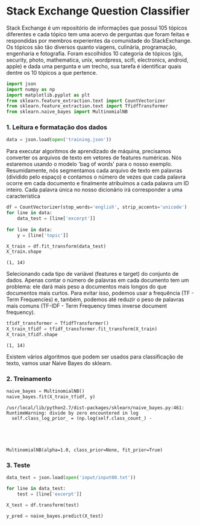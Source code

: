 
# Stack Exchange Question Classifier

Stack Exchange é um repositório de informações que possui 105 tópicos diferentes e cada tópico tem uma acervo de perguntas que foram feitas e respondidas por membros experientes da comunidade do StackExchange. Os tópicos são tão diversos quanto viagens, culinária, programação, engenharia e fotografia. Foram escolhidos 10 categoria de tópicos (gis, security, photo, mathematica, unix, wordpress, scifi, electronics, android, apple) e dada uma pergunta e um trecho, sua tarefa é identificar quais dentre os 10 tópicos a que pertence.


```python
import json
import numpy as np
import matplotlib.pyplot as plt
from sklearn.feature_extraction.text import CountVectorizer
from sklearn.feature_extraction.text import TfidfTransformer
from sklearn.naive_bayes import MultinomialNB
```

### 1. Leitura e formatação dos dados


```python
data = json.load(open('training.json'))
```

Para executar algoritmos de aprendizado de máquina, precisamos converter os arquivos de texto em vetores de features numéricas. Nós estaremos usando o modelo 'bag of words' para o nosso exemplo. Resumidamente, nós segmentamos cada arquivo de texto em palavras (dividido pelo espaço) e contamos o número de vezes que cada palavra ocorre em cada documento e finalmente atribuímos a cada palavra um ID inteiro. Cada palavra única no nosso dicionário irá corresponder a uma característica 


```python
df = CountVectorizer(stop_words='english', strip_accents='unicode')
for line in data:
    data_test = [line['excerpt']]
    
for line in data:
    y = [line['topic']]

X_train = df.fit_transform(data_test)
X_train.shape
```




    (1, 14)



Selecionando cada tipo de variável (features e target) do conjunto de dados. Apenas contar o número de palavras em cada documento tem um problema: ele dará mais peso a documentos mais longos do que documentos mais curtos. Para evitar isso, podemos usar a frequência (TF - Term Frequencies) e, também, podemos até reduzir o peso de palavras mais comuns (TF-IDF - Term Frequency times inverse document frequency).


```python
tfidf_transformer = TfidfTransformer()
X_train_tfidf = tfidf_transformer.fit_transform(X_train)
X_train_tfidf.shape
```




    (1, 14)



Existem vários algoritmos que podem ser usados para classificação de texto, vamos usar Naive Bayes do sklearn.

### 2. Treinamento


```python
naive_bayes = MultinomialNB()
naive_bayes.fit(X_train_tfidf, y)
```

    /usr/local/lib/python2.7/dist-packages/sklearn/naive_bayes.py:461: RuntimeWarning: divide by zero encountered in log
      self.class_log_prior_ = (np.log(self.class_count_) -





    MultinomialNB(alpha=1.0, class_prior=None, fit_prior=True)



### 3. Teste


```python
data_test = json.load(open('input/input00.txt'))
```


```python
for line in data_test:
    test = [line['excerpt']]

X_test = df.transform(test)
```


```python
y_pred = naive_bayes.predict(X_test)
```
